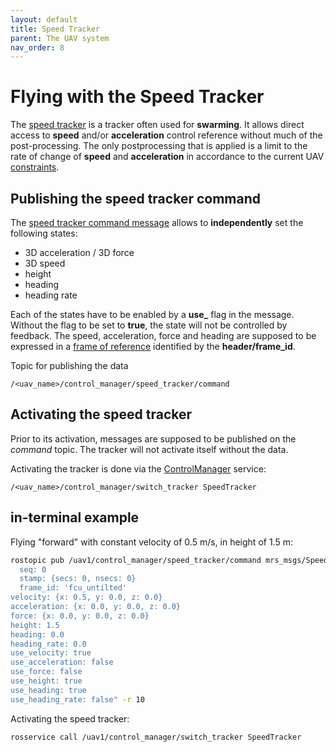 ```yaml
---
layout: default
title: Speed Tracker
parent: The UAV system
nav_order: 8
---
```


# Flying with the Speed Tracker

The [speed tracker](https://github.com/ctu-mrs/mrs_uav_trackers) is a tracker often used for **swarming**.
It allows direct access to **speed** and/or **acceleration** control reference without much of the post-processing.
The only postprocessing that is applied is a limit to the rate of change of **speed** and **acceleration** in accordance to the current UAV [constraints](https://github.com/ctu-mrs/mrs_uav_managers#constraintmanager).

## Publishing the speed tracker command

The [speed tracker command message](https://ctu-mrs.github.io/mrs_msgs/msg/SpeedTrackerCommand.html) allows to **independently** set the following states:

* 3D acceleration / 3D force
* 3D speed
* height
* heading
* heading rate

Each of the states have to be enabled by a **use_<state>** flag in the message.
Without the flag to be set to **true**, the state will not be controlled by feedback.
The speed, acceleration, force and heading are supposed to be expressed in a [frame of reference](frames_of_reference) identified by the **header/frame_id**.

Topic for publishing the data
```
/<uav_name>/control_manager/speed_tracker/command
```

## Activating the speed tracker

Prior to its activation, messages are supposed to be published on the *command* topic.
The tracker will not activate itself without the data.

Activating the tracker is done via the [ControlManager](https://github.com/ctu-mrs/mrs_uav_managers#controlmanager) service:
```
/<uav_name>/control_manager/switch_tracker SpeedTracker
```

## in-terminal example

Flying "forward" with constant velocity of 0.5 m/s, in height of 1.5 m:
```bash
rostopic pub /uav1/control_manager/speed_tracker/command mrs_msgs/SpeedTrackerCommand "header:
  seq: 0
  stamp: {secs: 0, nsecs: 0}
  frame_id: 'fcu_untilted'
velocity: {x: 0.5, y: 0.0, z: 0.0}
acceleration: {x: 0.0, y: 0.0, z: 0.0}
force: {x: 0.0, y: 0.0, z: 0.0}
height: 1.5
heading: 0.0
heading_rate: 0.0
use_velocity: true 
use_acceleration: false
use_force: false
use_height: true 
use_heading: true 
use_heading_rate: false" -r 10
```

Activating the speed tracker:
```bash
rosservice call /uav1/control_manager/switch_tracker SpeedTracker
```
